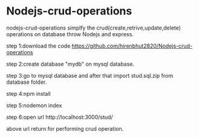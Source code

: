 # Nodejs-crud-operations
nodejs-crud-operations simplfy the crud(create,retrive,update,delete) operations on database throw Nodejs and express.

step 1:download the code
https://github.com/hirenbhut2820/Nodejs-crud-operations

step 2:create database "mydb" on mysql database.

step 3:go to mysql database and after that import stud.sql.zip from database folder.

step 4:npm install

step 5:nodemon index

step 6:open url
http://localhost:3000/stud/

above url return for performing crud operation.
